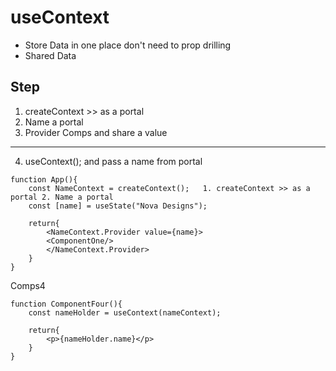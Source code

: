 # useContext

- Store Data in one place don't need to prop drilling
- Shared Data

## Step
1. createContext >> as a portal 
2. Name a portal
3. Provider Comps and share a value
---
4. useContext(); and pass a name from portal

```
function App(){
    const NameContext = createContext();   1. createContext >> as a portal 2. Name a portal
    const [name] = useState("Nova Designs");

    return{
        <NameContext.Provider value={name}>
        <ComponentOne/>
        </NameContext.Provider>
    }
}
```

Comps4

```
function ComponentFour(){
    const nameHolder = useContext(nameContext);

    return{
        <p>{nameHolder.name}</p>
    }
}
```